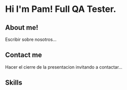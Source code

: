 # Hi I'm Pam! Full QA Tester.

## About me!

Escribir sobre nosotros... 

## Contact me 

Hacer el cierre de la presentacion invitando a contactar...

## Skills 



